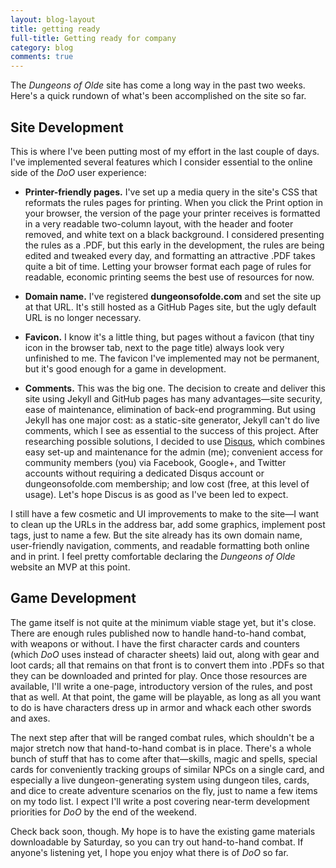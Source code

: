 ```yaml
---
layout: blog-layout
title: getting ready
full-title: Getting ready for company
category: blog
comments: true
---
```


The _Dungeons of Olde_ site has come a long way in the past two weeks. Here's a quick rundown of what's been accomplished on the site so far.

## Site Development
This is where I've been putting most of my effort in the last couple of days. I've implemented several features which I consider essential to the online side of the _DoO_ user experience:

- **Printer-friendly pages.** I've set up a media query in the site's CSS that reformats the rules pages for printing. When you click the Print option in your browser, the version of the page your printer receives is formatted in a very readable two-column layout, with the header and footer removed, and white text on a black background. I considered presenting the rules as a .PDF, but this early in the development, the rules are being edited and tweaked every day, and formatting an attractive .PDF takes quite a bit of time. Letting your browser format each page of rules for readable, economic printing seems the best use of resources for now.

- **Domain name.** I've registered **dungeonsofolde.com** and set the site up at that URL. It's still hosted as a GitHub Pages site, but the ugly default URL is no longer necessary.

- **Favicon.** I know it's a little thing, but pages without a favicon (that tiny icon in the browser tab, next to the page title) always look very unfinished to me. The favicon I've implemented may not be permanent, but it's good enough for a game in development.

- **Comments.** This was the big one. The decision to create and deliver this site using Jekyll and GitHub pages has many advantages&mdash;site security, ease of maintenance, elimination of back-end programming. But using Jekyll has one major cost: as a static-site generator, Jekyll can't do live comments, which I see as essential to the success of this project. After researching possible solutions, I decided to use <a href="https://disqus.com/" target="_blank">Disqus</a>, which combines easy set-up and maintenance for the admin (me); convenient access for community members (you) via Facebook, Google+, and Twitter accounts without requiring a dedicated Disqus account or dungeonsofolde.com membership; and low cost (free, at this level of usage). Let's hope Discus is as good as I've been led to expect.

I still have a few cosmetic and UI improvements to make to the site&mdash;I want to clean up the URLs in the address bar, add some graphics, implement post tags, just to name a few. But the site already has its own domain name, user-friendly navigation, comments, and readable formatting both online and in print. I feel pretty comfortable declaring the _Dungeons of Olde_ website an MVP at this point.

## Game Development
The game itself is not quite at the minimum viable stage yet, but it's close. There are enough rules published now to handle hand-to-hand combat, with weapons or without. I have the first character cards and counters (which _DoO_ uses instead of character sheets) laid out, along with gear and loot cards; all that remains on that front is to convert them into .PDFs so that they can be downloaded and printed for play. Once those resources are available, I'll write a one-page, introductory version of the rules, and post that as well. At that point, the game will be playable, as long as all you want to do is have characters dress up in armor and whack each other swords and axes.

The next step after that will be ranged combat rules, which shouldn't be a major stretch now that hand-to-hand combat is in place. There's a whole bunch of stuff that has to come after that&mdash;skills, magic and spells, special cards for conveniently tracking groups of similar NPCs on a single card, and especially a live dungeon-generating system using dungeon tiles, cards, and dice to create adventure scenarios on the fly, just to name a few items on my todo list. I expect I'll write a post covering near-term development priorities for _DoO_ by the end of the weekend.

Check back soon, though. My hope is to have the existing game materials downloadable by Saturday, so you can try out hand-to-hand combat. If anyone's listening yet, I hope you enjoy what there is of _DoO_ so far.